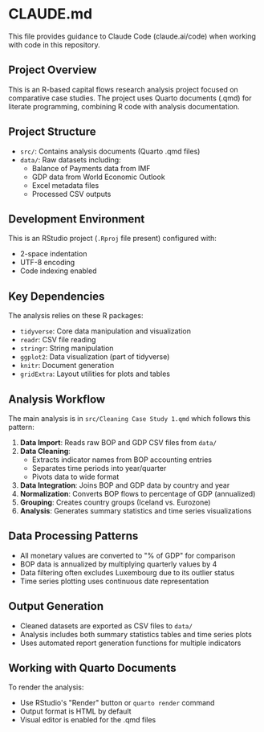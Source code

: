 # CLAUDE.md

This file provides guidance to Claude Code (claude.ai/code) when working with code in this repository.

## Project Overview

This is an R-based capital flows research analysis project focused on comparative case studies. The project uses Quarto documents (.qmd) for literate programming, combining R code with analysis documentation.

## Project Structure

- `src/`: Contains analysis documents (Quarto .qmd files)
- `data/`: Raw datasets including:
  - Balance of Payments data from IMF
  - GDP data from World Economic Outlook
  - Excel metadata files
  - Processed CSV outputs

## Development Environment

This is an RStudio project (`.Rproj` file present) configured with:
- 2-space indentation
- UTF-8 encoding
- Code indexing enabled

## Key Dependencies

The analysis relies on these R packages:
- `tidyverse`: Core data manipulation and visualization
- `readr`: CSV file reading
- `stringr`: String manipulation
- `ggplot2`: Data visualization (part of tidyverse)
- `knitr`: Document generation
- `gridExtra`: Layout utilities for plots and tables

## Analysis Workflow

The main analysis is in `src/Cleaning Case Study 1.qmd` which follows this pattern:

1. **Data Import**: Reads raw BOP and GDP CSV files from `data/`
2. **Data Cleaning**: 
   - Extracts indicator names from BOP accounting entries
   - Separates time periods into year/quarter
   - Pivots data to wide format
3. **Data Integration**: Joins BOP and GDP data by country and year
4. **Normalization**: Converts BOP flows to percentage of GDP (annualized)
5. **Grouping**: Creates country groups (Iceland vs. Eurozone)
6. **Analysis**: Generates summary statistics and time series visualizations

## Data Processing Patterns

- All monetary values are converted to "% of GDP" for comparison
- BOP data is annualized by multiplying quarterly values by 4
- Data filtering often excludes Luxembourg due to its outlier status
- Time series plotting uses continuous date representation

## Output Generation

- Cleaned datasets are exported as CSV files to `data/`
- Analysis includes both summary statistics tables and time series plots
- Uses automated report generation functions for multiple indicators

## Working with Quarto Documents

To render the analysis:
- Use RStudio's "Render" button or `quarto render` command
- Output format is HTML by default
- Visual editor is enabled for the .qmd files